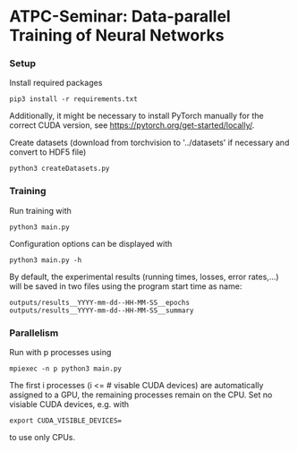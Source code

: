 # ATPC-Seminar: Data-parallel Training of Neural Networks

### Setup
Install required packages
```
pip3 install -r requirements.txt
```
Additionally, it might be necessary to install PyTorch manually for the correct CUDA version, see https://pytorch.org/get-started/locally/.

Create datasets (download from torchvision to '../datasets' if necessary and convert to HDF5 file)
```
python3 createDatasets.py
```

### Training
Run training with
```
python3 main.py
```
Configuration options can be displayed with
```
python3 main.py -h
```
By default, the experimental results (running times, losses, error rates,...) will be saved in two files using the program start time as name:
```
outputs/results__YYYY-mm-dd--HH-MM-SS__epochs
outputs/results__YYYY-mm-dd--HH-MM-SS__summary
```

### Parallelism
Run with p processes using
```
mpiexec -n p python3 main.py
```

The first i processes (i <= # visable CUDA devices) are automatically assigned to a GPU, the remaining processes remain on the CPU.
Set no visiable CUDA devices, e.g. with
```
export CUDA_VISIBLE_DEVICES=
```
to use only CPUs.